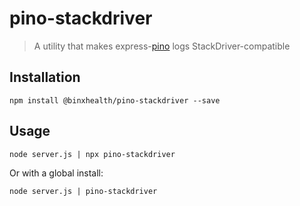# pino-stackdriver
> A utility that makes express-[pino][pinoUrl] logs StackDriver-compatible

## Installation

```console
npm install @binxhealth/pino-stackdriver --save
```

## Usage

```console
node server.js | npx pino-stackdriver
```

Or with a global install:

```console
node server.js | pino-stackdriver
```


[pinoUrl]: http://getpino.io/#/
